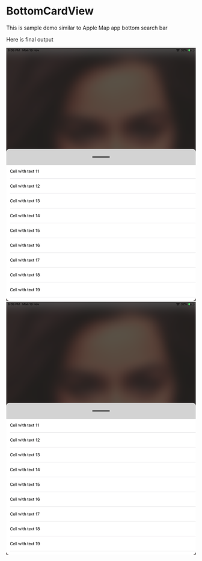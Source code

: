 # BottomCardView
This is sample demo similar to Apple Map app bottom search bar

Here is final output

<img src="https://github.com/PrashantKT/BottomCardView/blob/master/Screen%20Shot%202018-11-19%20at%206.09.57%20PM.png"> </img><img src="https://github.com/PrashantKT/BottomCardView/blob/master/Screen%20Shot%202018-11-19%20at%206.09.57%20PM.png"> </img>
